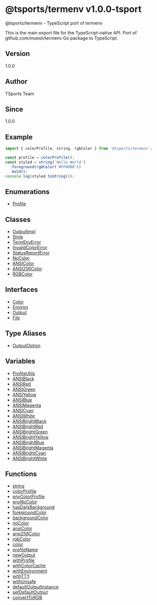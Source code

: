 # @tsports/termenv v1.0.0-tsport

@tsports/termenv - TypeScript port of termenv

This is the main export file for the TypeScript-native API.
Port of github.com/muesli/termenv Go package to TypeScript.

## Version

1.0.0

## Author

TSports Team

## Since

1.0.0

## Example

```typescript
import { colorProfile, string, rgbColor } from '@tsports/termenv';

const profile = colorProfile();
const styled = string('Hello World')
  .foreground(rgbColor('#FF0000'))
  .bold();
console.log(styled.toString());
```

## Enumerations

- [Profile](enumerations/Profile.md)

## Classes

- [OutputImpl](classes/OutputImpl.md)
- [Style](classes/Style.md)
- [TermEnvError](classes/TermEnvError.md)
- [InvalidColorError](classes/InvalidColorError.md)
- [StatusReportError](classes/StatusReportError.md)
- [NoColor](classes/NoColor.md)
- [ANSIColor](classes/ANSIColor.md)
- [ANSI256Color](classes/ANSI256Color.md)
- [RGBColor](classes/RGBColor.md)

## Interfaces

- [Color](interfaces/Color.md)
- [Environ](interfaces/Environ.md)
- [Output](interfaces/Output.md)
- [File](interfaces/File.md)

## Type Aliases

- [OutputOption](type-aliases/OutputOption.md)

## Variables

- [ProfileUtils](variables/ProfileUtils.md)
- [ANSIBlack](variables/ANSIBlack.md)
- [ANSIRed](variables/ANSIRed.md)
- [ANSIGreen](variables/ANSIGreen.md)
- [ANSIYellow](variables/ANSIYellow.md)
- [ANSIBlue](variables/ANSIBlue.md)
- [ANSIMagenta](variables/ANSIMagenta.md)
- [ANSICyan](variables/ANSICyan.md)
- [ANSIWhite](variables/ANSIWhite.md)
- [ANSIBrightBlack](variables/ANSIBrightBlack.md)
- [ANSIBrightRed](variables/ANSIBrightRed.md)
- [ANSIBrightGreen](variables/ANSIBrightGreen.md)
- [ANSIBrightYellow](variables/ANSIBrightYellow.md)
- [ANSIBrightBlue](variables/ANSIBrightBlue.md)
- [ANSIBrightMagenta](variables/ANSIBrightMagenta.md)
- [ANSIBrightCyan](variables/ANSIBrightCyan.md)
- [ANSIBrightWhite](variables/ANSIBrightWhite.md)

## Functions

- [string](functions/string.md)
- [colorProfile](functions/colorProfile.md)
- [envColorProfile](functions/envColorProfile.md)
- [envNoColor](functions/envNoColor.md)
- [hasDarkBackground](functions/hasDarkBackground.md)
- [foregroundColor](functions/foregroundColor.md)
- [backgroundColor](functions/backgroundColor.md)
- [noColor](functions/noColor.md)
- [ansiColor](functions/ansiColor.md)
- [ansi256Color](functions/ansi256Color.md)
- [rgbColor](functions/rgbColor.md)
- [color](functions/color.md)
- [profileName](functions/profileName.md)
- [newOutput](functions/newOutput.md)
- [withProfile](functions/withProfile.md)
- [withColorCache](functions/withColorCache.md)
- [withEnvironment](functions/withEnvironment.md)
- [withTTY](functions/withTTY.md)
- [withUnsafe](functions/withUnsafe.md)
- [defaultOutputInstance](functions/defaultOutputInstance.md)
- [setDefaultOutput](functions/setDefaultOutput.md)
- [convertToRGB](functions/convertToRGB.md)
